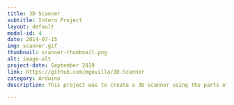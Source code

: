 ```yaml
---
title: 3D Scanner
subtitle: Intern Project
layout: default
modal-id: 4
date: 2014-07-15
img: scanner.gif
thumbnail: scanner-thumbnail.png
alt: image-alt
project-date: September 2019
link: https://github.com/mgovilla/3D-Scanner
category: Arduino
description: This project was to create a 3D scanner using the parts of an old 3D printer. I designed the parts in Solidworks and 3D printed them to form the chassis. The core electronics included the arduino UNO, stepper motor drivers, an SD card reader, and a bluetooth module. These components were controlled using the desktop application that I made in Python.

---
```

